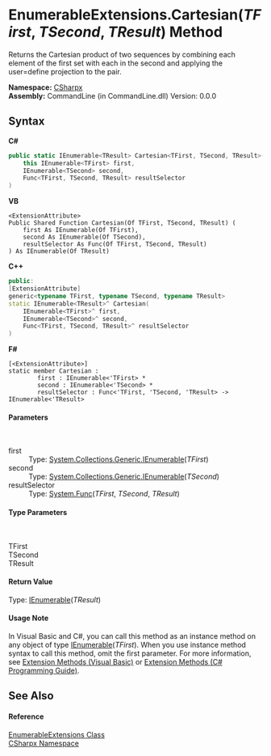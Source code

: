 # EnumerableExtensions.Cartesian(*TFirst*, *TSecond*, *TResult*) Method 
 

Returns the Cartesian product of two sequences by combining each element of the first set with each in the second and applying the user=define projection to the pair.

**Namespace:**&nbsp;<a href="N_CSharpx">CSharpx</a><br />**Assembly:**&nbsp;CommandLine (in CommandLine.dll) Version: 0.0.0

## Syntax

**C#**<br />
``` C#
public static IEnumerable<TResult> Cartesian<TFirst, TSecond, TResult>(
	this IEnumerable<TFirst> first,
	IEnumerable<TSecond> second,
	Func<TFirst, TSecond, TResult> resultSelector
)

```

**VB**<br />
``` VB
<ExtensionAttribute>
Public Shared Function Cartesian(Of TFirst, TSecond, TResult) ( 
	first As IEnumerable(Of TFirst),
	second As IEnumerable(Of TSecond),
	resultSelector As Func(Of TFirst, TSecond, TResult)
) As IEnumerable(Of TResult)
```

**C++**<br />
``` C++
public:
[ExtensionAttribute]
generic<typename TFirst, typename TSecond, typename TResult>
static IEnumerable<TResult>^ Cartesian(
	IEnumerable<TFirst>^ first, 
	IEnumerable<TSecond>^ second, 
	Func<TFirst, TSecond, TResult>^ resultSelector
)
```

**F#**<br />
``` F#
[<ExtensionAttribute>]
static member Cartesian : 
        first : IEnumerable<'TFirst> * 
        second : IEnumerable<'TSecond> * 
        resultSelector : Func<'TFirst, 'TSecond, 'TResult> -> IEnumerable<'TResult> 

```


#### Parameters
&nbsp;<dl><dt>first</dt><dd>Type: <a href="https://docs.microsoft.com/dotnet/api/system.collections.generic.ienumerable-1" target="_blank">System.Collections.Generic.IEnumerable</a>(*TFirst*)<br /></dd><dt>second</dt><dd>Type: <a href="https://docs.microsoft.com/dotnet/api/system.collections.generic.ienumerable-1" target="_blank">System.Collections.Generic.IEnumerable</a>(*TSecond*)<br /></dd><dt>resultSelector</dt><dd>Type: <a href="https://docs.microsoft.com/dotnet/api/system.func-3" target="_blank">System.Func</a>(*TFirst*, *TSecond*, *TResult*)<br /></dd></dl>

#### Type Parameters
&nbsp;<dl><dt>TFirst</dt><dd /><dt>TSecond</dt><dd /><dt>TResult</dt><dd /></dl>

#### Return Value
Type: <a href="https://docs.microsoft.com/dotnet/api/system.collections.generic.ienumerable-1" target="_blank">IEnumerable</a>(*TResult*)

#### Usage Note
In Visual Basic and C#, you can call this method as an instance method on any object of type <a href="https://docs.microsoft.com/dotnet/api/system.collections.generic.ienumerable-1" target="_blank">IEnumerable</a>(*TFirst*). When you use instance method syntax to call this method, omit the first parameter. For more information, see <a href="https://docs.microsoft.com/dotnet/visual-basic/programming-guide/language-features/procedures/extension-methods">Extension Methods (Visual Basic)</a> or <a href="https://docs.microsoft.com/dotnet/csharp/programming-guide/classes-and-structs/extension-methods">Extension Methods (C# Programming Guide)</a>.

## See Also


#### Reference
<a href="T_CSharpx_EnumerableExtensions">EnumerableExtensions Class</a><br /><a href="N_CSharpx">CSharpx Namespace</a><br />